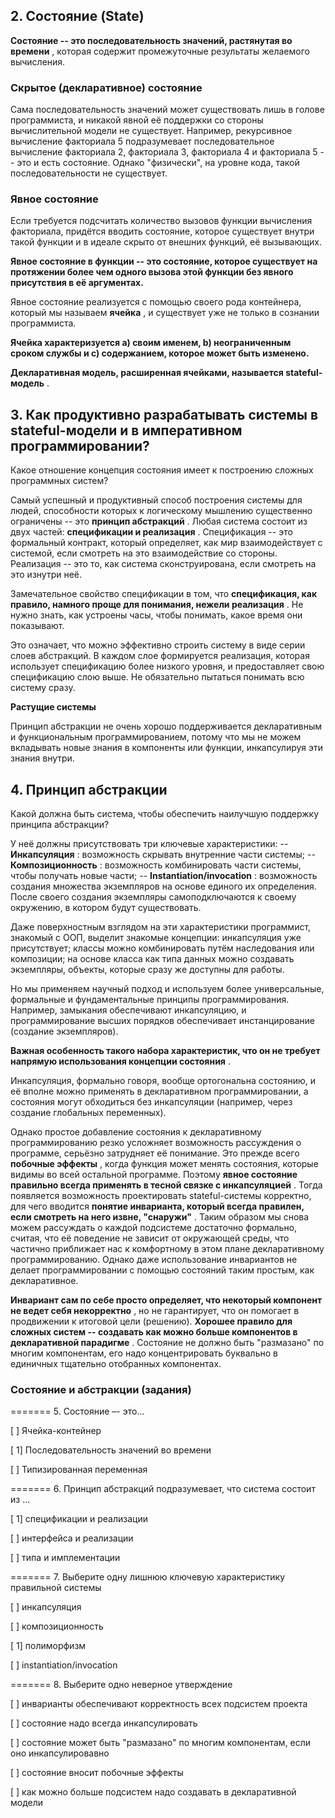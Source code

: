 ## 2. Состояние (State)

**Состояние -- это последовательность значений, растянутая во времени** , которая содержит промежуточные результаты желаемого вычисления.

### Скрытое (декларативное) состояние

Сама последовательность значений может существовать лишь в голове программиста, и никакой явной её поддержки со стороны вычислительной модели не существует. Например, рекурсивное вычисление факториала 5 подразумевает последовательное вычисление факториала 2, факториала 3, факториала 4 и факториала 5 -- это и есть состояние. Однако "физически", на уровне кода, такой последовательности не существует.

### Явное состояние

Если требуется подсчитать количество вызовов функции вычисления факториала, придётся вводить состояние, которое существует внутри такой функции и в идеале скрыто от внешних функций, её вызывающих.

**Явное состояние в функции -- это состояние, которое существует на протяжении более чем одного вызова этой функции без явного присутствия в её аргументах.**

Явное состояние реализуется с помощью своего рода контейнера, который мы называем  **ячейка** , и существует уже не только в сознании программиста.

**Ячейка характеризуется
a) своим именем,
b) неограниченным сроком службы и
c) содержанием, которое может быть изменено.**

**Декларативная модель, расширенная ячейками, называется stateful-модель** .


## 3. Как продуктивно разрабатывать системы в stateful-модели и в императивном программировании?

Какое отношение концепция состояния имеет к построению сложных программных систем?

Самый успешный и продуктивный способ построения системы для людей, способности которых к логическому мышлению существенно ограничены -- это  **принцип абстракций** . Любая система состоит из двух частей:  **спецификации и реализация** .
Спецификация -- это формальный контракт, который определяет, как мир взаимодействует с системой, если смотреть на это взаимодействие со стороны.
Реализация -- это то, как система сконструирована, если смотреть на это изнутри неё.

Замечательное свойство спецификации в том, что  **спецификация, как правило, намного проще для понимания, нежели реализация** . Не нужно знать, как устроены часы, чтобы понимать, какое время они показывают.

Это означает, что можно эффективно строить систему в виде серии слоев абстракций. В каждом слое формируется реализация, которая использует спецификацию более низкого уровня, и предоставляет свою спецификацию слою выше. Не обязательно пытаться понимать всю систему сразу.

**Растущие системы**

Принцип абстракции не очень хорошо поддерживается декларативным и функциональным программированием, потому что мы не можем вкладывать новые знания в компоненты или функции, инкапсулируя эти знания внутри.


## 4. Принцип абстракции

Какой должна быть система, чтобы обеспечить наилучшую поддержку принципа абстракции?

У неё должны присутствовать три ключевые характеристики:
--  **Инкапсуляция** : возможность скрывать внутренние части системы;
--  **Композиционность** : возможность комбинировать части системы, чтобы получать новые части;
--  **Instantiation/invocation** : возможность создания множества экземпляров на основе единого их определения. После своего создания экземпляры самоподключаются к своему окружению, в котором будут существовать.

Даже поверхностным взглядом на эти характеристики программист, знакомый с ООП, выделит знакомые концепции: инкапсуляция уже присутствует; классы можно комбинировать путём наследования или композиции; на основе класса как типа данных можно создавать экземпляры, объекты, которые сразу же доступны для работы.

Но мы применяем научный подход и используем более универсальные, формальные и фундаментальные принципы программирования. Например, замыкания обеспечивают инкапсуляцию, и программирование высших порядков обеспечивает инстанцирование (создание экземпляров).

**Важная особенность такого набора характеристик, что он не требует напрямую использования концепции состояния** .

Инкапсуляция, формально говоря, вообще ортогональна состоянию, и её вполне можно применять в декларативном программировании, а состояния могут обходиться без инкапсуляции (например, через создание глобальных переменных).


Однако простое добавление состояния к декларативному программированию резко усложняет возможность рассуждения о программе, серьёзно затрудняет её понимание. Это прежде всего  **побочные эффекты** , когда функция может менять состояния, которые видимы во всей остальной программе. Поэтому  **явное состояние правильно всегда применять в тесной связке с инкапсуляцией** . Тогда появляется возможность проектировать stateful-системы корректно, для чего вводится  **понятие инварианта, который всегда правилен, если смотреть на него извне, "снаружи"** . Таким образом мы снова можем рассуждать о каждой подсистеме достаточно формально, считая, что её поведение не зависит от окружающей среды, что частично приближает нас к комфортному в этом плане декларативному программированию. Однако даже использование инвариантов не делает программировании с помощью состояний таким простым, как декларативное.

**Инвариант сам по себе просто определяет, что некоторый компонент не ведет себя некорректно** , но не гарантирует, что он помогает в продвижении к итоговой цели (решению).  **Хорошее правило для сложных систем -- создавать как можно больше компонентов в декларативной парадигме** . Состояние не должно быть "размазано" по многим компонентам, его надо концентрировать буквально в единичных тщательно отобранных компонентах.


### Состояние и абстракции (задания)

======= 5. Состояние –- это...

[ ] Ячейка-контейнер

[ 1] Последовательность значений во времени

[ ] Типизированная переменная

======= 6. Принцип абстракций подразумевает, что система состоит из ...

[ 1] спецификации и реализации

[ ] интерфейса и реализации

[ ] типа и имплементации

======= 7. Выберите одну лишнюю ключевую характеристику правильной системы

[ ] инкапсуляция

[ ] композиционность

[ 1] полиморфизм

[ ] instantiation/invocation

======= 8. Выберите одно неверное утверждение

[ ] инварианты обеспечивают корректность всех подсистем проекта

[ ] состояние надо всегда инкапсулировать

[ ] состояние может быть "размазано" по многим компонентам, если оно инкапсулировавно

[ ] состояние вносит побочные эффекты

[ ] как можно больше подсистем надо создавать в декларативной модели
